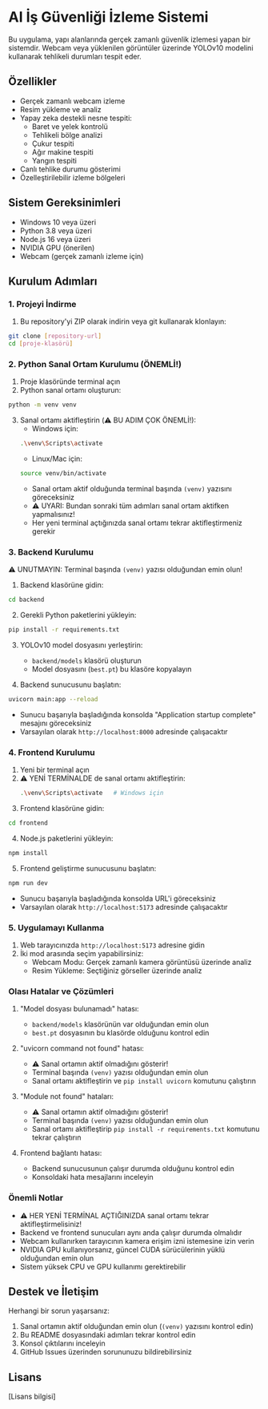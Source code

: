 # AI İş Güvenliği İzleme Sistemi

Bu uygulama, yapı alanlarında gerçek zamanlı güvenlik izlemesi yapan bir sistemdir. Webcam veya yüklenilen görüntüler üzerinde YOLOv10 modelini kullanarak tehlikeli durumları tespit eder.

## Özellikler
- Gerçek zamanlı webcam izleme
- Resim yükleme ve analiz
- Yapay zeka destekli nesne tespiti:
  - Baret ve yelek kontrolü
  - Tehlikeli bölge analizi
  - Çukur tespiti
  - Ağır makine tespiti
  - Yangın tespiti
- Canlı tehlike durumu gösterimi
- Özelleştirilebilir izleme bölgeleri

## Sistem Gereksinimleri
- Windows 10 veya üzeri
- Python 3.8 veya üzeri
- Node.js 16 veya üzeri
- NVIDIA GPU (önerilen)
- Webcam (gerçek zamanlı izleme için)

## Kurulum Adımları

### 1. Projeyi İndirme
1. Bu repository'yi ZIP olarak indirin veya git kullanarak klonlayın:
```bash
git clone [repository-url]
cd [proje-klasörü]
```

### 2. Python Sanal Ortam Kurulumu (ÖNEMLİ!)
1. Proje klasöründe terminal açın
2. Python sanal ortamı oluşturun:
```bash
python -m venv venv
```
3. Sanal ortamı aktifleştirin (⚠️ BU ADIM ÇOK ÖNEMLİ!):
   - Windows için:
   ```bash
   .\venv\Scripts\activate
   ```
   - Linux/Mac için:
   ```bash
   source venv/bin/activate
   ```
   - Sanal ortam aktif olduğunda terminal başında `(venv)` yazısını göreceksiniz
   - ⚠️ UYARI: Bundan sonraki tüm adımları sanal ortam aktifken yapmalısınız!
   - Her yeni terminal açtığınızda sanal ortamı tekrar aktifleştirmeniz gerekir

### 3. Backend Kurulumu
⚠️ UNUTMAYIN: Terminal başında `(venv)` yazısı olduğundan emin olun!

1. Backend klasörüne gidin:
```bash
cd backend
```

2. Gerekli Python paketlerini yükleyin:
```bash
pip install -r requirements.txt
```

3. YOLOv10 model dosyasını yerleştirin:
   - `backend/models` klasörü oluşturun
   - Model dosyasını (`best.pt`) bu klasöre kopyalayın

4. Backend sunucusunu başlatın:
```bash
uvicorn main:app --reload
```
- Sunucu başarıyla başladığında konsolda "Application startup complete" mesajını göreceksiniz
- Varsayılan olarak `http://localhost:8000` adresinde çalışacaktır

### 4. Frontend Kurulumu
1. Yeni bir terminal açın
2. ⚠️ YENİ TERMİNALDE de sanal ortamı aktifleştirin:
   ```bash
   .\venv\Scripts\activate   # Windows için
   ```
3. Frontend klasörüne gidin:
```bash
cd frontend
```

4. Node.js paketlerini yükleyin:
```bash
npm install
```

5. Frontend geliştirme sunucusunu başlatın:
```bash
npm run dev
```
- Sunucu başarıyla başladığında konsolda URL'i göreceksiniz
- Varsayılan olarak `http://localhost:5173` adresinde çalışacaktır

### 5. Uygulamayı Kullanma
1. Web tarayıcınızda `http://localhost:5173` adresine gidin
2. İki mod arasında seçim yapabilirsiniz:
   - Webcam Modu: Gerçek zamanlı kamera görüntüsü üzerinde analiz
   - Resim Yükleme: Seçtiğiniz görseller üzerinde analiz

### Olası Hatalar ve Çözümleri

1. "Model dosyası bulunamadı" hatası:
   - `backend/models` klasörünün var olduğundan emin olun
   - `best.pt` dosyasının bu klasörde olduğunu kontrol edin

2. "uvicorn command not found" hatası:
   - ⚠️ Sanal ortamın aktif olmadığını gösterir!
   - Terminal başında `(venv)` yazısı olduğundan emin olun
   - Sanal ortamı aktifleştirin ve `pip install uvicorn` komutunu çalıştırın

3. "Module not found" hataları:
   - ⚠️ Sanal ortamın aktif olmadığını gösterir!
   - Terminal başında `(venv)` yazısı olduğundan emin olun
   - Sanal ortamı aktifleştirip `pip install -r requirements.txt` komutunu tekrar çalıştırın

4. Frontend bağlantı hatası:
   - Backend sunucusunun çalışır durumda olduğunu kontrol edin
   - Konsoldaki hata mesajlarını inceleyin

### Önemli Notlar
- ⚠️ HER YENİ TERMİNAL AÇTIĞINIZDA sanal ortamı tekrar aktifleştirmelisiniz!
- Backend ve frontend sunucuları aynı anda çalışır durumda olmalıdır
- Webcam kullanırken tarayıcının kamera erişim izni istemesine izin verin
- NVIDIA GPU kullanıyorsanız, güncel CUDA sürücülerinin yüklü olduğundan emin olun
- Sistem yüksek CPU ve GPU kullanımı gerektirebilir

## Destek ve İletişim
Herhangi bir sorun yaşarsanız:
1. Sanal ortamın aktif olduğundan emin olun (`(venv)` yazısını kontrol edin)
2. Bu README dosyasındaki adımları tekrar kontrol edin
3. Konsol çıktılarını inceleyin
4. GitHub Issues üzerinden sorununuzu bildirebilirsiniz

## Lisans
[Lisans bilgisi]
